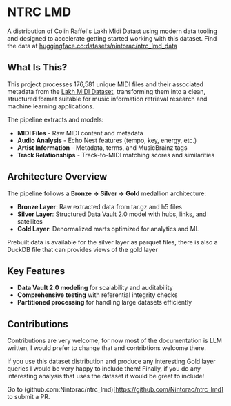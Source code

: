 # NTRC LMD

A distribution of Colin Raffel's Lakh Midi Datast using modern data tooling and designed to accelerate getting started working with this dataset. Find the data at [huggingface.co:datasets/nintorac/ntrc_lmd_data](https://huggingface.co/datasets/nintorac/ntrc_lmd_data)

## What Is This?

This project processes 176,581 unique MIDI files and their associated metadata from the [Lakh MIDI Dataset](https://colinraffel.com/projects/lmd/), transforming them into a clean, structured format suitable for music information retrieval research and machine learning applications.

The pipeline extracts and models:
- **MIDI Files** - Raw MIDI content and metadata  
- **Audio Analysis** - Echo Nest features (tempo, key, energy, etc.)
- **Artist Information** - Metadata, terms, and MusicBrainz tags
- **Track Relationships** - Track-to-MIDI matching scores and similarities

## Architecture Overview

The pipeline follows a **Bronze → Silver → Gold** medallion architecture:

- **Bronze Layer**: Raw extracted data from tar.gz and h5 files
- **Silver Layer**: Structured Data Vault 2.0 model with hubs, links, and satellites  
- **Gold Layer**: Denormalized marts optimized for analytics and ML

Prebuilt data is available for the silver layer as parquet files, there is also a DuckDB file that can provides views of the gold layer

## Key Features

- **Data Vault 2.0 modeling** for scalability and auditability
- **Comprehensive testing** with referential integrity checks
- **Partitioned processing** for handling large datasets efficiently

## Contributions

Contributions are very welcome, for now most of the documentation is LLM written, I would prefer to change that and contribtions welcome there.

If you use this dataset distribution and produce any interesting Gold layer queries I would be very happy to include them! Finally, if you do any interesting analysis that uses the dataset it would be great to include!

Go to (github.com:Nintorac/ntrc_lmd)[https://github.com/Nintorac/ntrc_lmd] to submit a PR.

```{tableofcontents}
```
